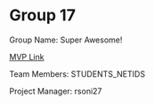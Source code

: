 # Group 17
Group Name: Super Awesome!

[MVP Link](http://cs196.cs.illinois.edu)

Team Members: STUDENTS_NETIDS

Project Manager: rsoni27
